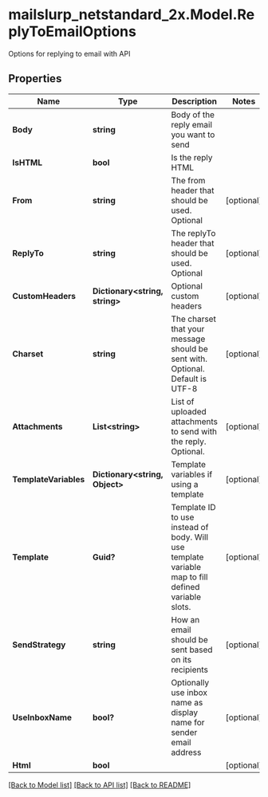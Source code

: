 # mailslurp_netstandard_2x.Model.ReplyToEmailOptions
Options for replying to email with API

## Properties

Name | Type | Description | Notes
------------ | ------------- | ------------- | -------------
**Body** | **string** | Body of the reply email you want to send | 
**IsHTML** | **bool** | Is the reply HTML | 
**From** | **string** | The from header that should be used. Optional | [optional] 
**ReplyTo** | **string** | The replyTo header that should be used. Optional | [optional] 
**CustomHeaders** | **Dictionary&lt;string, string&gt;** | Optional custom headers | [optional] 
**Charset** | **string** | The charset that your message should be sent with. Optional. Default is UTF-8 | [optional] 
**Attachments** | **List&lt;string&gt;** | List of uploaded attachments to send with the reply. Optional. | [optional] 
**TemplateVariables** | **Dictionary&lt;string, Object&gt;** | Template variables if using a template | [optional] 
**Template** | **Guid?** | Template ID to use instead of body. Will use template variable map to fill defined variable slots. | [optional] 
**SendStrategy** | **string** | How an email should be sent based on its recipients | [optional] 
**UseInboxName** | **bool?** | Optionally use inbox name as display name for sender email address | [optional] 
**Html** | **bool** |  | [optional] 

[[Back to Model list]](../README#documentation-for-models) [[Back to API list]](../README#documentation-for-api-endpoints) [[Back to README]](../README)

